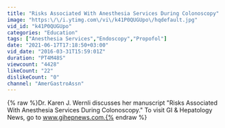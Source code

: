 ```yaml
---
title: "Risks Associated With Anesthesia Services During Colonoscopy"
image: "https:\/\/i.ytimg.com\/vi\/k41P0QUGUpo\/hqdefault.jpg"
vid_id: "k41P0QUGUpo"
categories: "Education"
tags: ["Anesthesia Services","Endoscopy","Propofol"]
date: "2021-06-17T17:18:50+03:00"
vid_date: "2016-03-31T15:59:01Z"
duration: "PT4M48S"
viewcount: "4428"
likeCount: "22"
dislikeCount: "0"
channel: "AmerGastroAssn"
---
```

{% raw %}Dr. Karen J. Wernli discusses her manuscript &quot;Risks Associated With Anesthesia Services During Colonoscopy.&quot; To visit GI &amp; Hepatology News, go to www.gihepnews.com​.{% endraw %}
